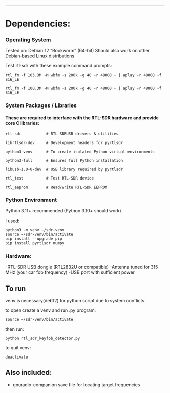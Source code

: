 ____________________________________
# Dependencies:

### Operating System

Tested on: Debian 12 “Bookworm” (64-bit)
Should also work on other Debian-based Linux distributions

Test rtl-sdr with these example command prompts:

    rtl_fm -f 103.3M -M wbfm -s 200k -g 40 -r 48000 - | aplay -r 48000 -f S16_LE

    rtl_fm -f 100.3M -M wbfm -s 200k -g 40 -r 48000 - | aplay -r 48000 -f S16_LE

### System Packages / Libraries

#### These are required to interface with the RTL-SDR hardware and provide core C libraries:

    rtl-sdr           # RTL-SDRUSB drivers & utilities

    librtlsdr-dev     # Development headers for pyrtlsdr

    python3-venv      # To create isolated Python virtual environments

    python3-full      # Ensures full Python installation

    libusb-1.0-0-dev  # USB library required by pyrtlsdr

    rtl_test          # Test RTL-SDR device

    rtl_eeprom        # Read/write RTL-SDR EEPROM

### Python Environment

Python 3.11+ recommended (Python 3.10+ should work)

I used:

    python3 -m venv ~/sdr-venv
    source ~/sdr-venv/bin/activate
    pip install --upgrade pip
    pip install pyrtlsdr numpy

### Hardware:
-RTL-SDR USB dongle (RTL2832U or compatible)
-Antenna tuned for 315 MHz (your car fob frequency)
-USB port with sufficient power

## To run 
venv is necessary(deb12) for python script due to system conflicts.

to open create a venv and run .py program:

    source ~/sdr-venv/bin/activate
then run:

    python rtl_sdr_keyfob_detector.py
to quit venv:

    deactivate

## Also included:
- gnuradio-companion save file for locating target frequencies